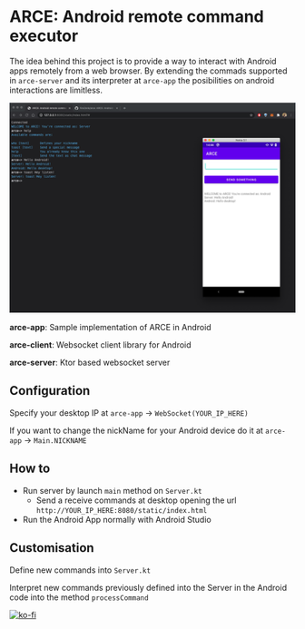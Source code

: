 # ARCE: Android remote command executor

The idea behind this project is to provide a way to interact with Android apps remotely from a web browser.
By extending the commads supported in `arce-server` and its interpreter at `arce-app` the posibilities on android interactions are limitless.

![screenshot](https://github.com/FireZenk/arce/blob/main/assets/screenshot_arce.png)

**arce-app**: Sample implementation of ARCE in Android

**arce-client**: Websocket client library for Android

**arce-server**: Ktor based websocket server

## Configuration

Specify your desktop IP at `arce-app` -> `WebSocket(YOUR_IP_HERE)`

If you want to change the nickName for your Android device do it at `arce-app` -> `Main.NICKNAME`

## How to

- Run server by launch `main` method on `Server.kt`
  - Send a receive commands at desktop opening the url `http://YOUR_IP_HERE:8080/static/index.html`
- Run the Android App normally with Android Studio

## Customisation

Define new commands into `Server.kt`

Interpret new commands previously defined into the Server in the Android code into the method `processCommand`

[![ko-fi](https://ko-fi.com/img/githubbutton_sm.svg)](https://ko-fi.com/I2I13KE80)
